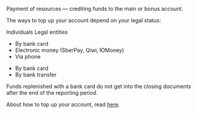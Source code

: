 Payment of resources — crediting funds to the main or bonus account.

The ways to top up your account depend on your legal status:

<tabs>
<tablist>
<tab>Individuals</tab>
<tab>Legal entities</tab>
</tablist>
<tabpanel>

- By bank card
- Electronic money (SberPay, Qiwi, ЮMoney)
- Via phone

</tabpanel>
<tabpanel>

- By bank card
- By bank transfer

<warn>

Funds replenished with a bank card do not get into the closing documents after the end of the reporting period.

</warn>

</tabpanel>
</tabs>

About how to top up your account, read [here](https://mcs.mail.en/docs/en/additionals/billing/operations/payment).
